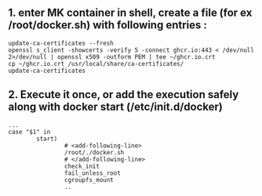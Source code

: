 ## 1. enter MK container in shell, create a file (for ex /root/docker.sh) with following entries :

```
update-ca-certificates --fresh
openssl s_client -showcerts -verify 5 -connect ghcr.io:443 < /dev/null 2>/dev/null | openssl x509 -outform PEM | tee ~/ghcr.io.crt
cp ~/ghcr.io.crt /usr/local/share/ca-certificates/
update-ca-certificates
```

## 2. Execute it once, or add the execution safely along with docker start (/etc/init.d/docker)

```
...
case "$1" in
        start)
                # <add-following-line>
                /root/./docker.sh
                # </add-following-line>
                check_init
                fail_unless_root
                cgroupfs_mount
                ..
```
